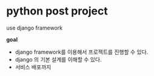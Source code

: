 # python post project

use django framework

**goal**
- django framework를 이용해서 프로젝트를 진행할 수 있다.
- django 의 기본 설계를 이해할 수 있다.
- 서비스 배포까지
